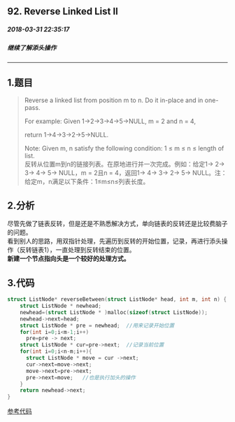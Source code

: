 ## 92. Reverse Linked List II
##### 2018-03-31 22:35:17
##### 继续了解添头操作
***
## 1.题目
> Reverse a linked list from position m to n. Do it in-place and in one-pass.
>
>For example:
>Given 1->2->3->4->5->NULL, m = 2 and n = 4,
>
>return 1->4->3->2->5->NULL.
>
>Note:
Given m, n satisfy the following condition:
1 ≤ m ≤ n ≤ length of list.  
>反转从位置m到n的链接列表。在原地进行并一次完成。例如：给定1-> 2-> 3-> 4-> 5-> NULL，m = 2且n = 4，返回1-> 4-> 3-> 2-> 5-> NULL。注：给定m，n满足以下条件：1≤m≤n≤列表长度。

## 2.分析
尽管先做了链表反转，但是还是不熟悉解决方式，单向链表的反转还是比较费脑子的问题。  
看到别人的思路，用双指针处理，先遍历到反转的开始位置，记录，再进行添头操作（反转链表1），一直处理到反转结束的位置。  
**新建一个节点指向头是一个较好的处理方式。**

## 3.代码
```c
struct ListNode* reverseBetween(struct ListNode* head, int m, int n) {
    struct ListNode * newhead;
    newhead=(struct ListNode * )malloc(sizeof(struct ListNode));
    newhead->next=head;
    struct ListNode * pre = newhead;  //用来记录开始位置
    for(int i=0;i<m-1;i++)
      pre=pre -> next;
    struct ListNode * cur=pre->next;  //记录当前位置
    for(int i=0;i<n-m;i++){
      struct ListNode * move = cur ->next;
      cur->next=move->next;
      move->next=pre->next;
      pre->next=move;   //也是执行加头的操作
    }
    return newhead->next;
}
```
[参考代码](https://leetcode.com/problems/reverse-linked-list-ii/discuss/30668/12-lines-4ms-C++)
